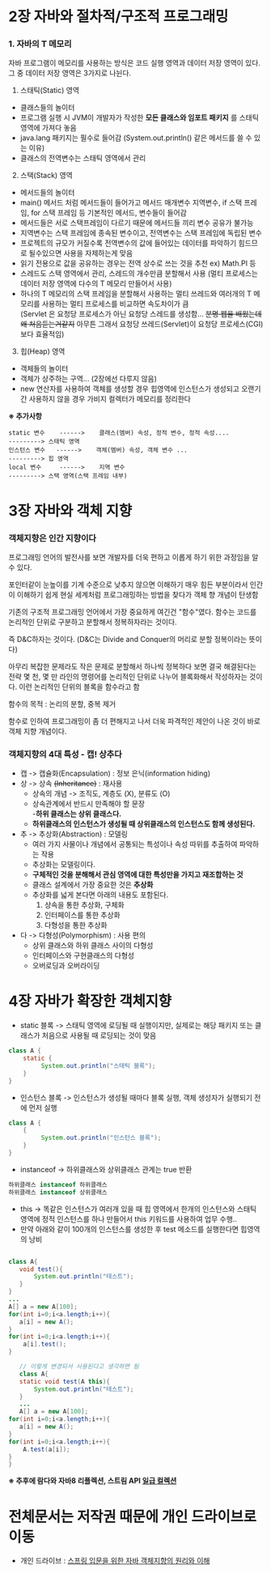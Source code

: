 # 2장 자바와 절차적/구조적 프로그래밍

### 1. 자바의 T 메모리
  자바 프로그램이 메모리를 사용하는 방식은 코드 실행 영역과 데이터 저장 영역이 있다.
  그 중 데이터 저장 영역은 3가지로 나뉜다.
  1. 스태틱(Static) 영역
   - 클래스들의 놀이터
   - 프로그램 실행 시 JVM이 개발자가 작성한 __모든 클래스와 임포트 패키지__ 를 스태틱 영역에 가져다 놓음
   - java.lang 패키지는 필수로 들어감 (System.out.println() 같은 메서드를 쓸 수 있는 이유)
   - 클래스의 전역변수는 스태틱 영역에서 관리
   
  2. 스택(Stack) 영역   
   - 메서드들의 놀이터   
   - main() 메서드 처럼 메서드들이 들어가고 메서드 매개변수 지역변수, if 스택 프레임, for 스택 프레임 등 기본적인 메서드, 변수들이 들어감   
   - 메서드들은 서로 스택프레임이 다르기 때문에 메서드들 끼리 변수 공유가 불가능   
   - 지역변수는 스택 프레임에 종속된 변수이고, 전역변수는 스택 프레임에 독립된 변수   
   - 프로젝트의 규모가 커질수록 전역변수의 값에 들어있는 데이터를 파악하기 힘드므로 될수있으면 사용을 자제하는게 맞음   
   - 읽기 전용으로 값을 공유하는 경우는 전역 상수로 쓰는 것을 추천 ex) Math.PI 등   
   - 스레드도 스택 영역에서 관리, 스레드의 개수만큼 분할해서 사용 (멀티 프로세스는 데이터 저장 영역에 다수의 T 메모리 만들어서 사용)   
   - 하나의 T 메모리의 스택 프레임을 분할해서 사용하는 멀티 쓰레드와 여러개의 T 메모리를 사용하는 멀티 프로세스를 비교하면 속도차이가 큼   
   (Servlet 은 요청당 프로세스가 아닌 요청당 스레드를 생성함... ~~분명 웹을 배웠는데 왜 처음듣는거같지~~  아무튼 그래서 요청당 쓰레드(Servlet)이 요청당 프로세스(CGI)보다 효율적임)   
    
  3. 힙(Heap) 영역
   - 객체들의 놀이터
   - 객체가 상주하는 구역... (2장에선 다루지 않음)
   - new 연산자를 사용하여 객체를 생성할 경우 힙영역에 인스턴스가 생성되고 오랜기간 사용하지 않을 경우 가비지 컬렉터가 메모리를 정리한다 
   
   __※ 추가사항__  
   ```
   static 변수    ------>    클래스(멤버) 속성, 정적 변수, 정적 속성....         ---------> 스태틱 영역  
   인스턴스 변수   ------>    객체(멤버) 속성, 객체 변수 ...                     ---------> 힙 영역  
   local 변수     ------>    지역 변수                                         ---------> 스택 영역(스택 프레임 내부)  
   ```
  
    
# 3장 자바와 객체 지향
### 객체지향은 인간 지향이다
  프로그래밍 언어의 발전사를 보면 개발자를 더욱 편하고 이롭게 하기 위한 과정임을 알 수 있다.
  
  포인터같이 눈높이를 기계 수준으로 낮추지 않으면 이해하기 매우 힘든 부분이라서 인간이 이해하기 쉽게 현실 세계처럼 프로그래밍하는 방법을 찾다가
  객체 향 개념이 탄생함
  
  기존의 구조적 프로그래밍 언어에서 가장 중요하게 여긴건 "함수"였다. 함수는 코드를 논리적인 단위로 구분하고 분할해서 정복하자라는 것이다.
  
  즉 D&C하자는 것이다. (D&C는 Divide and Conquer의 머리로 분할 정복이라는 뜻이다)
  
  아무리 복잡한 문제라도 작은 문제로 분할해서 하나씩 정복하다 보면 결국 해결된다는 전략
  몇 천, 몇 만 라인의 명령어를 논리적인 단위로 나누어 블록화해서 작성하자는 것이다. 이런 논리적인 단위의 블록을 함수라고 함
  
  함수의 목적 : 논리의 분할, 중복 제거
  
  함수로 인하여 프로그래밍이 좀 더 편해지고 나서 더욱 파격적인 제안이 나온 것이 바로 객체 지향 개념이다.
  
  ### 객체지향의 4대 특성 - 캡! 상추다
  - 캡 -> 캡슐화(Encapsulation) : 정보 은닉(information hiding)
  - 상 -> 상속 ~~(Inheritance)~~ : 재사용
    - 상속의 개념 -> 조직도, 계층도 (X), 분류도 (O)  
    - 상속관계에서 반드시 만족해야 할 문장  
        -__하위 클래스는 상위 클래스다.__  
    - __하위클래스의 인스턴스가 생성될 때 상위클래스의 인스턴스도 함께 생성된다.__  
  - 추 -> 추상화(Abstraction) : 모델링
    - 여러 가지 사물이나 개념에서 공통되는 특성이나 속성 따위를 추출하여 파악하는 작용
    - 추상화는 모델링이다.
    - __구체적인 것을 분해해서 관심 영역에 대한 특성만을 가지고 재조합하는 것__
    - 클래스 설계에서 가장 중요한 것은 __추상화__
    - 추상화를 넓게 본다면 아래의 내용도 포함된다.
      1. 상속을 통한 추상화, 구체화
      2. 인터페이스를 통한 추상화
      3. 다형성을 통한 추상화
  - 다 -> 다형성(Polymorphism) : 사용 편의  
     - 상위 클래스와 하위 클래스 사이의 다형성  
     - 인터페이스와 구현클래스의 다형성  
     - 오버로딩과 오버라이딩  

# 4장 자바가 확장한 객체지향
 - static 블록 -> 스태틱 영역에 로딩될 때 실행이지만, 실제로는 해당 패키지 또는 클래스가 처음으로 사용될 때 로딩되는 것이 맞음  
 ```java
 class A {
     static {
          System.out.println("스태틱 블록");
     }
 }
 ```
 - 인스턴스 블록 -> 인스턴스가 생성될 때마다 블록 실행, 객체 생성자가 실행되기 전에 먼저 실행
 ```java
 class A {
     {
          System.out.println("인스턴스 블록");
     }
 }
 ```
 - instanceof -> 하위클래스와 상위클래스 관계는 true 반환  
 ```java
 하위클래스 instanceof 하위클래스
 하위클래스 instanceof 상위클래스
 ```
 - this -> 똑같은 인스턴스가 여러개 있을 때 힙 영역에서 한개의 인스턴스와 스태틱 영역에 정적 인스턴스를 하나 만들어서 this 키워드를 사용하여 업무 수행..  
 - 만약 아래와 같이 100개의 인스턴스를 생성한 후 test 메소드를 실행한다면 힙영역의 낭비
 ```java
 
 class A{
    void test(){
        System.out.println("테스트");
    }
 }
 ...
 A[] a = new A[100];
 for(int i=0;i<a.length;i++){
    a[i] = new A();
 }
 for(int i=0;i<a.length;i++){
     a[i].test();
 }
 ```
 
 ```java
    // 이렇게 변경되서 사용된다고 생각하면 됨
    class A{
    static void test(A this){
        System.out.println("테스트");
    }
    ...
    A[] a = new A[100];
 for(int i=0;i<a.length;i++){
    a[i] = new A();
 }
 for(int i=0;i<a.length;i++){
     A.test(a[i]);
 }
 }
 ```
 __※ 추후에 람다와 자바8 리플렉션, 스트림 API [일급 컬렉션](https://jojoldu.tistory.com/412?category=635881)__
 
 # 전체문서는 저작권 때문에 개인 드라이브로 이동
 - 개인 드라이브 : [스프링 입문을 위한 자바 객체지향의 원리와 이해](https://github.com/eggme/LSJ_Drive/blob/master/books/%EC%8A%A4%ED%94%84%EB%A7%81%20%EC%9E%85%EB%AC%B8%EC%9D%84%20%EC%9C%84%ED%95%9C%20%EC%9E%90%EB%B0%94%20%EA%B0%9D%EC%B2%B4%20%EC%A7%80%ED%96%A5%EC%9D%98%20%EC%9B%90%EB%A6%AC%EC%99%80%20%EC%9D%B4%ED%95%B4.md)
